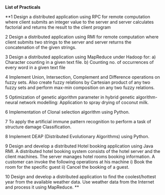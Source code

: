 **List of Practicals**

**1	Design a distributed application using RPC for remote computation where client submits an integer value to the server and server calculates factorial and returns the result to the client program	


2	Design a distributed application using RMI for remote computation where client submits two strings to the server and server returns the concatenation of the given
strings.

3	Design a distributed application using MapReduce under Hadoop for: a) Character
counting in a given text file. b) Counting no. of occurrences of every word in a given text file	

4	Implement Union, Intersection, Complement and Difference operations on fuzzy sets. Also create fuzzy relations by Cartesian product of any two fuzzy sets and perform max-min composition on any two fuzzy relations.	

5	Optimization of genetic algorithm parameter in hybrid genetic algorithm-neural network
modelling: Application to spray drying of coconut milk.

6	Implementation of Clonal selection algorithm using Python.	


7	To apply the artificial immune pattern recognition to perform a task of structure damage
Classification.	

8	Implement DEAP (Distributed Evolutionary Algorithms) using Python.

9	Design and develop a distributed Hotel booking application using Java RMI. A distributed hotel booking system consists of the hotel server and the client machines. The server manages hotel rooms booking information. A customer can invoke the following operations
at his machine i) Book the room for the specific guest ii) Cancel the booking of a guest.

10	Design and develop a distributed application to find the coolest/hottest year from the
available weather data. Use weather data from the Internet and process it using MapReduce.	**
